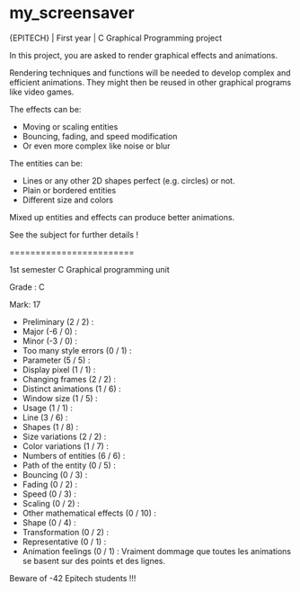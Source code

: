 # my_screensaver

{EPITECH} | First year | C Graphical Programming project

In this project, you are asked to render graphical effects and animations.

Rendering techniques and functions will be needed to develop complex and efficient animations.
They might then be reused in other graphical programs like video games.

The effects can be:

  - Moving or scaling entities
  - Bouncing, fading, and speed modification
  - Or even more complex like noise or blur

The entities can be:

  - Lines or any other 2D shapes perfect (e.g. circles) or not.
  - Plain or bordered entities
  - Different size and colors

Mixed up entities and effects can produce better animations.

See the subject for further details !

========================

1st semester C Graphical programming unit

Grade : C

Mark: 17

- Preliminary (2 / 2) :
- Major (-6 / 0) :
- Minor (-3 / 0) :
- Too many style errors (0 / 1) :
- Parameter (5 / 5) :
- Display pixel (1 / 1) :
- Changing frames (2 / 2) :
- Distinct animations (1 / 6) :
- Window size (1 / 5) :
- Usage (1 / 1) :
- Line (3 / 6) :
- Shapes (1 / 8) :
- Size variations (2 / 2) :
- Color variations (1 / 7) :
- Numbers of entities (6 / 6) :
- Path of the entity (0 / 5) :
- Bouncing (0 / 3) :
- Fading (0 / 2) :
- Speed (0 / 3) :
- Scaling (0 / 2) :
- Other mathematical effects (0 / 10) :
- Shape (0 / 4) :
- Transformation (0 / 2) :
- Representative (0 / 1) :
- Animation feelings (0 / 1) : Vraiment dommage que toutes les animations se basent sur des points et des lignes.

Beware of -42 Epitech students !!!

